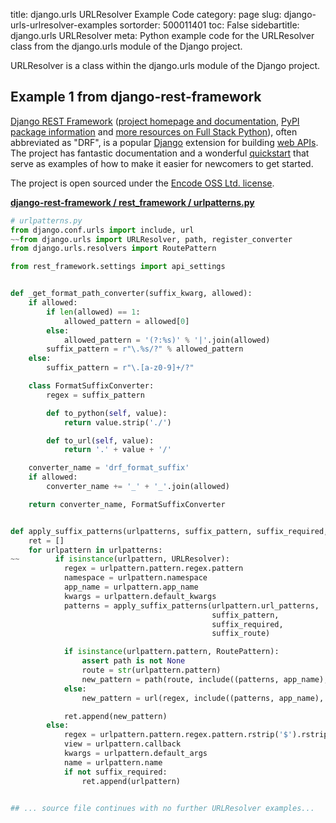 title: django.urls URLResolver Example Code
category: page
slug: django-urls-urlresolver-examples
sortorder: 500011401
toc: False
sidebartitle: django.urls URLResolver
meta: Python example code for the URLResolver class from the django.urls module of the Django project.


URLResolver is a class within the django.urls module of the Django project.


## Example 1 from django-rest-framework
[Django REST Framework](https://github.com/encode/django-rest-framework)
([project homepage and documentation](https://www.django-rest-framework.org/),
[PyPI package information](https://pypi.org/project/djangorestframework/)
and [more resources on Full Stack Python](/django-rest-framework-drf.html)),
often abbreviated as "DRF", is a popular [Django](/django.html) extension
for building [web APIs](/application-programming-interfaces.html).
The project has fantastic documentation and a wonderful
[quickstart](https://www.django-rest-framework.org/tutorial/quickstart/)
that serve as examples of how to make it easier for newcomers
to get started.

The project is open sourced under the
[Encode OSS Ltd. license](https://github.com/encode/django-rest-framework/blob/master/LICENSE.md).

[**django-rest-framework / rest_framework / urlpatterns.py**](https://github.com/encode/django-rest-framework/blob/master/rest_framework/./urlpatterns.py)

```python
# urlpatterns.py
from django.conf.urls import include, url
~~from django.urls import URLResolver, path, register_converter
from django.urls.resolvers import RoutePattern

from rest_framework.settings import api_settings


def _get_format_path_converter(suffix_kwarg, allowed):
    if allowed:
        if len(allowed) == 1:
            allowed_pattern = allowed[0]
        else:
            allowed_pattern = '(?:%s)' % '|'.join(allowed)
        suffix_pattern = r"\.%s/?" % allowed_pattern
    else:
        suffix_pattern = r"\.[a-z0-9]+/?"

    class FormatSuffixConverter:
        regex = suffix_pattern

        def to_python(self, value):
            return value.strip('./')

        def to_url(self, value):
            return '.' + value + '/'

    converter_name = 'drf_format_suffix'
    if allowed:
        converter_name += '_' + '_'.join(allowed)

    return converter_name, FormatSuffixConverter


def apply_suffix_patterns(urlpatterns, suffix_pattern, suffix_required, suffix_route=None):
    ret = []
    for urlpattern in urlpatterns:
~~        if isinstance(urlpattern, URLResolver):
            regex = urlpattern.pattern.regex.pattern
            namespace = urlpattern.namespace
            app_name = urlpattern.app_name
            kwargs = urlpattern.default_kwargs
            patterns = apply_suffix_patterns(urlpattern.url_patterns,
                                             suffix_pattern,
                                             suffix_required,
                                             suffix_route)

            if isinstance(urlpattern.pattern, RoutePattern):
                assert path is not None
                route = str(urlpattern.pattern)
                new_pattern = path(route, include((patterns, app_name), namespace), kwargs)
            else:
                new_pattern = url(regex, include((patterns, app_name), namespace), kwargs)

            ret.append(new_pattern)
        else:
            regex = urlpattern.pattern.regex.pattern.rstrip('$').rstrip('/') + suffix_pattern
            view = urlpattern.callback
            kwargs = urlpattern.default_args
            name = urlpattern.name
            if not suffix_required:
                ret.append(urlpattern)


## ... source file continues with no further URLResolver examples...

```

